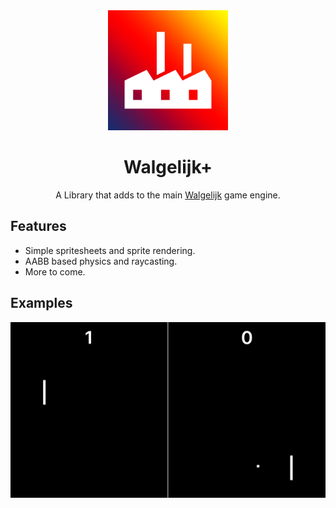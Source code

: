 

<div align="center">
 <a>
   <img height="192" alt="Walgelijk" src="https://raw.githubusercontent.com/flinther/WalgelijkPlus/refs/heads/master/icon.png">
 </a>
 <h1>Walgelijk+</h1>
  
A Library that adds to the main [Walgelijk](https://github.com/mestiez/Walgelijk) game engine.
</div>

## Features

 - Simple spritesheets and sprite rendering.
 - AABB based physics and raycasting.
 - More to come.


## Examples

![Pong](https://raw.githubusercontent.com/flinther/WalgelijkPlus/refs/heads/master/Pong/pong.png)

